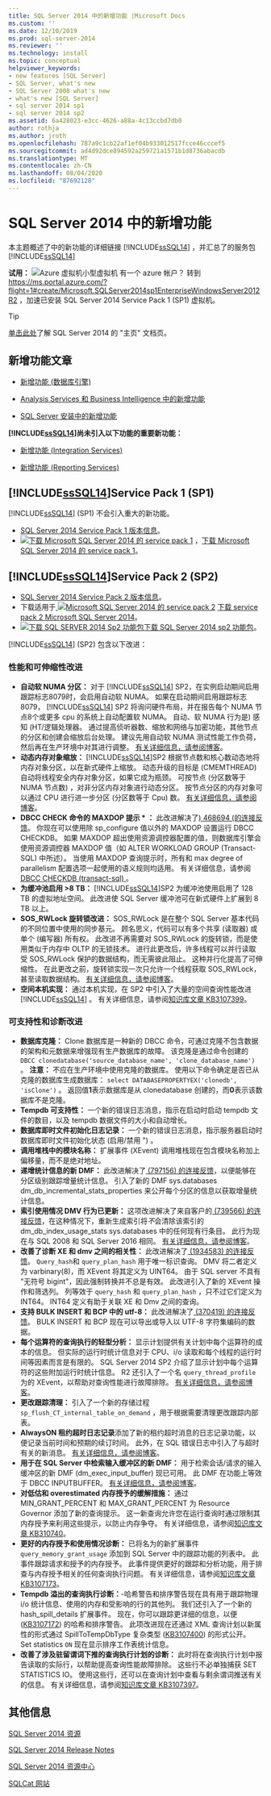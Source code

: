 ```yaml
---
title: SQL Server 2014 中的新增功能 |Microsoft Docs
ms.custom: ''
ms.date: 12/10/2019
ms.prod: sql-server-2014
ms.reviewer: ''
ms.technology: install
ms.topic: conceptual
helpviewer_keywords:
- new features [SQL Server]
- SQL Server, what's new
- SQL Server 2008 what's new
- what's new [SQL Server]
- sql server 2014 sp1
- sql server 2014 sp2
ms.assetid: 6a428023-e3cc-4626-a88a-4c13ccbd7db0
author: rothja
ms.author: jroth
ms.openlocfilehash: 787a9c1cb22af1ef04b933012517fcce46cccef5
ms.sourcegitcommit: ad4d92dce894592a259721a1571b1d8736abacdb
ms.translationtype: MT
ms.contentlocale: zh-CN
ms.lasthandoff: 08/04/2020
ms.locfileid: "87692128"
---
```

# <a name="whats-new-in-sql-server-2014"></a>SQL Server 2014 中的新增功能

本主题概述了中的新功能的详细链接 [!INCLUDE[ssSQL14](../includes/sssql14-md.md)] ，并汇总了的服务包[!INCLUDE[ssSQL14](../includes/sssql14-md.md)]  
 
**试用：** ![Azure 虚拟机小型虚拟机 ](./media/what-s-new-in-sql-server-2016/azure-virtual-machine-small.png) 有一个 azure 帐户？  转到 https://ms.portal.azure.com/?flight=1#create/Microsoft.SQLServer2014sp1EnterpriseWindowsServer2012R2 ，加速已安装 SQL Server 2014 Service Pack 1 (SP1) 虚拟机。

> [!TIP]
> [单击此处](../index.yml)了解 SQL Server 2014 的 "主页" 文档页。

<!--
Do not let this file's filename fool you.
This filename contains "2016", but nevertheless...
This file, at this exact GitHub path, is dedicated to SQL Server version 2014.
-->

## <a name="whats-new-articles"></a>新增功能文章

-   [新增功能 &#40;数据库引擎&#41;](../database-engine/whats-new-in-sql-server-2016.md)  
  
-   [Analysis Services 和 Business Intelligence 中的新增功能](https://docs.microsoft.com/analysis-services/what-s-new-in-analysis-services)  
  
-   [SQL Server 安装中的新增功能](install/what-s-new-in-sql-server-installation.md)  
  
 **[!INCLUDE[ssSQL14](../includes/sssql14-md.md)]尚未引入以下功能的重要新功能：**  
  
-   [新增功能 &#40;Integration Services&#41;](../integration-services/what-s-new-in-integration-services-in-sql-server-2016.md)  
  
-   [新增功能 &#40;Reporting Services&#41;](../reporting-services/what-s-new-reporting-services.md)  
  
## <a name="sssql14-service-pack-1-sp1"></a>[!INCLUDE[ssSQL14](../includes/sssql14-md.md)]Service Pack 1 (SP1)
[!INCLUDE[ssSQL14](../includes/sssql14-md.md)] (SP1) 不会引入重大的新功能。
-  [SQL Server 2014 Service Pack 1 版本信息](https://support.microsoft.com/kb/3058865)。
-  [ ![ 下载 Microsoft SQL Server 2014 的 service pack 1](./media/what-s-new-in-sql-server-2016/download.png)](https://www.microsoft.com/download/details.aspx?id=46694) ，[下载 Microsoft SQL Server 2014 的 service pack 1](https://www.microsoft.com/download/details.aspx?id=46694)。


## <a name="sssql14-service-pack-2-sp2"></a>[!INCLUDE[ssSQL14](../includes/sssql14-md.md)]Service Pack 2 (SP2) 
- [SQL Server 2014 Service Pack 2 版本信息](https://support.microsoft.com/kb/3171021)。
-  下载适用于[ ![ Microsoft SQL Server 2014 的 service pack 2](./media/what-s-new-in-sql-server-2016/download.png)](https://go.microsoft.com/fwlink/?LinkID=821558) [下载 service pack 2 Microsoft SQL Server 2014](https://go.microsoft.com/fwlink/?LinkID=821558)。
-  [ ![ 下载 SQL SERVER 2014 Sp2 功能包](./media/what-s-new-in-sql-server-2016/download.png)](https://www.microsoft.com/download/details.aspx?id=53164)[下载 SQL Server 2014 sp2 功能包](https://www.microsoft.com/download/details.aspx?id=53164)。

[!INCLUDE[ssSQL14](../includes/sssql14-md.md)] (SP2) 包含以下改进：

### <a name="performance-and-scalability-improvements"></a>性能和可伸缩性改进 
-   **自动软 NUMA 分区：** 对于 [!INCLUDE[ssSQL14](../includes/sssql14-md.md)] SP2，在实例启动期间启用跟踪标志8079时，会启用自动软 NUMA。 如果在启动期间启用跟踪标志8079， [!INCLUDE[ssSQL14](../includes/sssql14-md.md)] SP2 将询问硬件布局，并在报告每个 NUMA 节点8个或更多 cpu 的系统上自动配置软 NUMA。 自动、软 NUMA 行为是) 感知 (HT/逻辑处理器。 通过提高侦听器数、缩放和网络与加密功能，其他节点的分区和创建会缩放后台处理。 建议先用自动软 NUMA 测试性能工作负荷，然后再在生产环境中对其进行调整。 [有关详细信息，请参阅博客](https://blogs.msdn.microsoft.com/psssql/2016/03/30/sql-2016-it-just-runs-faster-automatic-soft-numa/)。 
-  **动态内存对象缩放：** [!INCLUDE[ssSQL14](../includes/sssql14-md.md)]SP2 根据节点数和核心数动态地将内存对象分区，以在新式硬件上缩放。 动态升级的目标是 (CMEMTHREAD) 自动将线程安全内存对象分区，如果它成为瓶颈。 可按节点 (分区数等于 NUMA 节点数) ，对非分区内存对象进行动态分区。 按节点分区的内存对象可以通过 CPU 进行进一步分区 (分区数等于 Cpu) 数。 [有关详细信息，请参阅博客](https://blogs.msdn.microsoft.com/psssql/2016/04/06/sql-2016-it-just-runs-faster-dynamic-memory-object-cmemthread-partitioning/)。
-  **DBCC CHECK 命令的 MAXDOP 提示 \* ：** 此改进解决了[) 468694 (的连接反馈](https://connect.microsoft.com/SQLServer/feedback/details/468694/maxdop-option-in-dbcc-checkdb)。 你现在可以使用除 sp_configure 值以外的 MAXDOP 设置运行 DBCC CHECKDB。 如果 MAXDOP 超出使用资源调控器配置的值，则数据库引擎会使用资源调控器 MAXDOP 值（如 ALTER WORKLOAD GROUP (Transact-SQL) 中所述）。 当使用 MAXDOP 查询提示时，所有和 max degree of parallelism 配置选项一起使用的语义规则均适用。 有关详细信息，请参阅[DBCC CHECKDB (transact-sql) ](https://msdn.microsoft.com/library/ms176064.aspx)。
-   **为缓冲池启用 >8 TB：** [!INCLUDE[ssSQL14](../includes/sssql14-md.md)]SP2 为缓冲池使用启用了 128 TB 的虚拟地址空间。 此改进使 SQL Server 缓冲池可在新式硬件上扩展到 8 TB 以上。
-   **SOS_RWLock 旋转锁改进：** SOS_RWLock 是在整个 SQL Server 基本代码的不同位置中使用的同步基元。  顾名思义，代码可以有多个共享 (读取器) 或单个 (编写器) 所有权。 此改进不再需要对 SOS_RWLock 的旋转锁，而是使用类似于内存中 OLTP 的无锁技术。 进行此更改后，许多线程可以并行读取受 SOS_RWLock 保护的数据结构，而无需彼此阻止。 这种并行化提高了可伸缩性。 在此更改之前，旋转锁实现一次只允许一个线程获取 SOS_RWLock，甚至读取数据结构。 [有关详细信息，请参阅博客](https://blogs.msdn.microsoft.com/psssql/2016/04/07/sql-2016-it-just-runs-faster-sos_rwlock-redesign/)。
-    **空间本机实现：** 通过本机实现，在 SP2 中引入了大量的空间查询性能改进 [!INCLUDE[ssSQL14](../includes/sssql14-md.md)] 。 有关详细信息，请参阅[知识库文章 KB3107399](https://support.microsoft.com/kb/3107399)。

### <a name="supportability-and-diagnostics-improvements"></a>可支持性和诊断改进
-   **数据库克隆：** Clone 数据库是一种新的 DBCC 命令，可通过克隆不包含数据的架构和元数据来增强现有生产数据库的故障。 该克隆是通过命令创建的 `DBCC clonedatabase('source_database_name', 'clone_database_name')` 。  **注意：** 不应在生产环境中使用克隆的数据库。 使用以下命令确定是否已从克隆的数据库生成数据库： `select DATABASEPROPERTYEX('clonedb', 'isClone')` 。 返回值**1**表示数据库是从 clonedatabase 创建的，而**0**表示该数据库不是克隆。
-   **Tempdb 可支持性：** 一个新的错误日志消息，指示在启动时启动 tempdb 文件的数目，以及 tempdb 数据文件的大小和自动增长。
-   **数据库即时文件初始化日志记录：** 一个新的错误日志消息，指示服务器启动时数据库即时文件初始化状态 (启用/禁用 ") 。
-   **调用堆栈中的模块名称：** 扩展事件 (XEvent) 调用堆栈现在包含模块名称加上偏移量，而不是绝对地址。
-   **递增统计信息的新 DMF：** 此改进解决了[ (797156) 的连接反馈](https://connect.microsoft.com/SQLServer/feedback/details/797156/display-sys-dm-db-stats-properties-per-partition-for-incremental-statistics)，以便能够在分区级别跟踪增量统计信息。 引入了新的 DMF sys.databases dm_db_incremental_stats_properties 来公开每个分区的信息以获取增量统计信息。
-   **索引使用情况 DMV 行为已更新：** 这项改进解决了来自客户的[ (739566) 的连接反馈](https://connect.microsoft.com/SQLServer/feedback/details/739566/rebuilding-an-index-clears-stats-from-sys-dm-db-index-usage-stats)，在这种情况下，重新生成索引将*不*会清除该索引的 dm_db_index_usage_stats sys.databases 中的任何现有行条目。 此行为现在与 SQL 2008 和 SQL Server 2016 相同。 [有关详细信息，请参阅博客](https://blogs.msdn.microsoft.com/sql_server_team/index-usage-dmv-behavior-updated/)。
-   **改善了诊断 XE 和 dmv 之间的相关性：** 此改进解决了[ (1934583) 的连接反馈](https://connect.microsoft.com/SQLServer/feedback/details/1934583/extended-events-query-hash-and-query-plan-hash-data-types)。 `Query_hash`和 `query_plan_hash` 用于唯一标识查询。 DMV 将二者定义为 varbinary(8)，而 XEvent 将其定义为 UINT64。 由于 SQL server 不具有 "无符号 bigint"，因此强制转换并不总是有效。 此改进引入了新的 XEvent 操作和筛选列。 列等效于 `query_hash` 和 `query_plan_hash` ，只不过它们定义为 INT64。 INT64 定义有助于关联 XE 和 Dmv 之间的查询。
-   **支持 BULK INSERT 和 BCP 中的 utf-8：** 此改进解决了[ (370419) 的连接反馈](https://connect.microsoft.com/SQLServer/feedback/details/370419/bulk-insert-and-bcp-does-not-recognize-codepage-65001)。 BULK INSERT 和 BCP 现在可以导出或导入以 UTF-8 字符集编码的数据。
-   **每个运算符的查询执行的轻型分析：** 显示计划提供有关计划中每个运算符的成本的信息。 但实际的运行时统计信息对于 CPU、i/o 读取和每个线程的运行时间等因素而言是有限的。 SQL Server 2014 SP2 介绍了显示计划中每个运算符的这些附加运行时统计信息。 R2 还引入了一个名 `query_thread_profile` 为的 XEvent，以帮助对查询性能进行故障排除。 [有关详细信息，请参阅博客](https://blogs.msdn.microsoft.com/sql_server_team/added-per-operator-level-performance-stats-for-query-processing/)。
-   **更改跟踪清理：** 引入了一个新的存储过程 `sp_flush_CT_internal_table_on_demand` ，用于根据需要清理更改跟踪内部表。
-   **AlwaysON 租约超时日志记录**添加了新的租约超时消息的日志记录功能，以便记录当前时间和预期的续订时间。 此外，在 SQL 错误日志中引入了与超时有关的新消息。 [有关详细信息，请参阅博客](https://blogs.msdn.microsoft.com/alwaysonpro/2016/02/23/improved-alwayson-availability-group-lease-timeout-diagnostics/)。
-   **用于在 SQL Server 中检索输入缓冲区的新 DMF：** 用于检索会话/请求的输入缓冲区的新 DMF (dm_exec_input_buffer) 现已可用。 此 DMF 在功能上等效于 DBCC INPUTBUFFER。 [有关详细信息，请参阅博客](https://blogs.msdn.microsoft.com/sql_server_team/new-dmf-for-retrieving-input-buffer-in-sql-server/)。
-   **对低估和 overestimated 内存授予的缓解措施：** 通过 MIN_GRANT_PERCENT 和 MAX_GRANT_PERCENT 为 Resource Governor 添加了新的查询提示。 这一新查询允许您在运行查询时通过限制其内存授予来利用这些提示，以防止内存争夺。 有关详细信息，请参阅[知识库文章 KB310740](https://support.microsoft.com/kb/3107401)。
-   **更好的内存授予和使用情况诊断：** 已将名为的新扩展事件 `query_memory_grant_usage` 添加到 SQL Server 中的跟踪功能的列表中。 此事件跟踪请求和授予的内存授予。 此事件提供更好的跟踪和分析功能，用于排查与内存授予相关的任何查询执行问题。 有关详细信息，请参阅[知识库文章 KB3107173](https://support.microsoft.com/kb/3107173)。
-   **Tempdb 溢出的查询执行诊断：**-哈希警告和排序警告现在具有用于跟踪物理 i/o 统计信息、使用的内存和受影响的行的其他列。 我们还引入了一个新的 hash_spill_details 扩展事件。 现在，你可以跟踪更详细的信息，以便 ([KB3107172](https://support.microsoft.com/kb/3107172)) 的哈希和排序警告。 此项改进现在还通过 XML 查询计划以新属性的形式通过 SpillToTempDbType 复杂类型 ([KB3107400](https://support.microsoft.com/kb/3107400)) 的形式公开。 Set statistics `ON` 现在显示排序工作表统计信息。
-   **改善了涉及驻留谓词下推的查询执行计划的诊断：** 此时将在查询执行计划中报告读取的实际行，以帮助提高查询性能故障排除。 这些行不必单独捕获 SET STATISTICS IO。 使用这些行，还可以在查询计划中查看与剩余谓词推送有关的信息。 有关详细信息，请参阅[知识库文章 KB3107397](https://support.microsoft.com/kb/3107397)。


## <a name="additional-information"></a>其他信息  
 [SQL Server 2014 资源](../index.yml)  
  
 [SQL Server 2014 Release Notes](https://go.microsoft.com/fwlink/p/?linkID=296445)  
  
 [SQL Server 2014 资源中心](https://msdn.microsoft.com/sqlserver/dn135309)  
  
 [SQLCat 网站](https://go.microsoft.com/fwlink/p/?linkID=220963)  
